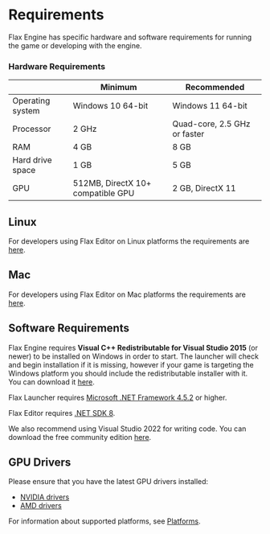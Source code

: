 # Requirements

Flax Engine has specific hardware and software requirements for running the game or developing with the engine.

### Hardware Requirements

| | Minimum | Recommended |
|-------|-------|-------|
| Operating system | Windows 10 64-bit | Windows 11 64-bit |
| Processor | 2 GHz | Quad-core, 2.5 GHz or faster |
| RAM | 4 GB | 8 GB |
| Hard drive space | 1 GB | 5 GB |
| GPU | 512MB, DirectX 10+ compatible GPU | 2 GB, DirectX 11 |

## Linux

For developers using Flax Editor on Linux platforms the requirements are [here](linux.md).

## Mac

For developers using Flax Editor on Mac platforms the requirements are [here](mac.md).

## Software Requirements

Flax Engine requires **Visual C++ Redistributable for Visual Studio 2015** (or newer) to be installed on Windows in order to start.
The launcher will check and begin installation if it is missing, however if your game is targeting the Windows platform you should include the redistributable installer with it. You can download it [here](https://www.microsoft.com/download/details.aspx?id=48145).

Flax Launcher requires [Microsoft .NET Framework 4.5.2](https://www.microsoft.com/en-us/download/details.aspx?id=42642) or higher.

Flax Editor requires [.NET SDK 8](https://dotnet.microsoft.com/en-us/download/dotnet/8.0).

We also recommend using Visual Studio 2022 for writing code.
You can download the free community edition [here](https://www.visualstudio.com/downloads/).

## GPU Drivers

Please ensure that you have the latest GPU drivers installed:
- [NVIDIA drivers](https://www.nvidia.com/Download/index.aspx)
- [AMD drivers](https://www.amd.com/support)

For information about supported platforms, see [Platforms](../platforms/index.md).
